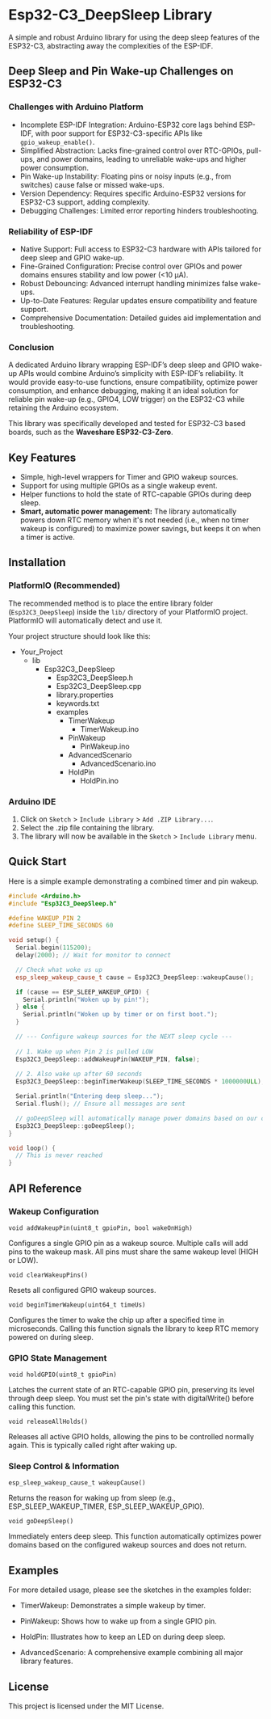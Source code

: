 # Esp32-C3_DeepSleep Library

A simple and robust Arduino library for using the deep sleep features of the ESP32-C3, abstracting away the complexities of the ESP-IDF.

## Deep Sleep and Pin Wake-up Challenges on ESP32-C3

### Challenges with Arduino Platform

- Incomplete ESP-IDF Integration: Arduino-ESP32 core lags behind ESP-IDF, with poor support for ESP32-C3-specific APIs like ```gpio_wakeup_enable()```.
- Simplified Abstraction: Lacks fine-grained control over RTC-GPIOs, pull-ups, and power domains, leading to unreliable wake-ups and higher power consumption.
- Pin Wake-up Instability: Floating pins or noisy inputs (e.g., from switches) cause false or missed wake-ups.
- Version Dependency: Requires specific Arduino-ESP32 versions for ESP32-C3 support, adding complexity.
- Debugging Challenges: Limited error reporting hinders troubleshooting.

### Reliability of ESP-IDF

- Native Support: Full access to ESP32-C3 hardware with APIs tailored for deep sleep and GPIO wake-up.
- Fine-Grained Configuration: Precise control over GPIOs and power domains ensures stability and low power (<10 µA).
- Robust Debouncing: Advanced interrupt handling minimizes false wake-ups.
- Up-to-Date Features: Regular updates ensure compatibility and feature support.
- Comprehensive Documentation: Detailed guides aid implementation and troubleshooting.

### Conclusion

A dedicated Arduino library wrapping ESP-IDF’s deep sleep and GPIO wake-up APIs would combine Arduino’s simplicity with ESP-IDF’s reliability. It would provide easy-to-use functions, ensure compatibility, optimize power consumption, and enhance debugging, making it an ideal solution for reliable pin wake-up (e.g., GPIO4, LOW trigger) on the ESP32-C3 while retaining the Arduino ecosystem.

This library was specifically developed and tested for ESP32-C3 based boards, such as the **Waveshare ESP32-C3-Zero**.

## Key Features

-   Simple, high-level wrappers for Timer and GPIO wakeup sources.
-   Support for using multiple GPIOs as a single wakeup event.
-   Helper functions to hold the state of RTC-capable GPIOs during deep sleep.
-   **Smart, automatic power management:** The library automatically powers down RTC memory when it's not needed (i.e., when no timer wakeup is configured) to maximize power savings, but keeps it on when a timer is active.

## Installation

### PlatformIO (Recommended)

The recommended method is to place the entire library folder (`Esp32C3_DeepSleep`) inside the `lib/` directory of your PlatformIO project. PlatformIO will automatically detect and use it.

Your project structure should look like this:

- Your_Project
  - lib
    - Esp32C3_DeepSleep
      - Esp32C3_DeepSleep.h
      - Esp32C3_DeepSleep.cpp
      - library.properties
      - keywords.txt
      - examples
        - TimerWakeup
          - TimerWakeup.ino
        - PinWakeup
          - PinWakeup.ino
        - AdvancedScenario
          - AdvancedScenario.ino
        - HoldPin
          - HoldPin.ino

### Arduino IDE

1.  Click on `Sketch` > `Include Library` > `Add .ZIP Library...`.
2.  Select the .zip file containing the library.
3.  The library will now be available in the `Sketch` > `Include Library` menu.

## Quick Start

Here is a simple example demonstrating a combined timer and pin wakeup.

```cpp
#include <Arduino.h>
#include "Esp32C3_DeepSleep.h"

#define WAKEUP_PIN 2
#define SLEEP_TIME_SECONDS 60

void setup() {
  Serial.begin(115200);
  delay(2000); // Wait for monitor to connect

  // Check what woke us up
  esp_sleep_wakeup_cause_t cause = Esp32C3_DeepSleep::wakeupCause();

  if (cause == ESP_SLEEP_WAKEUP_GPIO) {
    Serial.println("Woken up by pin!");
  } else {
    Serial.println("Woken up by timer or on first boot.");
  }

  // --- Configure wakeup sources for the NEXT sleep cycle ---
  
  // 1. Wake up when Pin 2 is pulled LOW
  Esp32C3_DeepSleep::addWakeupPin(WAKEUP_PIN, false);
  
  // 2. Also wake up after 60 seconds
  Esp32C3_DeepSleep::beginTimerWakeup(SLEEP_TIME_SECONDS * 1000000ULL);

  Serial.println("Entering deep sleep...");
  Serial.flush(); // Ensure all messages are sent

  // goDeepSleep will automatically manage power domains based on our configuration
  Esp32C3_DeepSleep::goDeepSleep();
}

void loop() {
  // This is never reached
}

```
## API Reference

### Wakeup Configuration

```void addWakeupPin(uint8_t gpioPin, bool wakeOnHigh)```

Configures a single GPIO pin as a wakeup source. Multiple calls will add pins to the wakeup mask. All pins must share the same wakeup level (HIGH or LOW).

```void clearWakeupPins()```

Resets all configured GPIO wakeup sources.

```void beginTimerWakeup(uint64_t timeUs)```

Configures the timer to wake the chip up after a specified time in microseconds. Calling this function signals the library to keep RTC memory powered on during sleep.

### GPIO State Management

```void holdGPIO(uint8_t gpioPin)```

Latches the current state of an RTC-capable GPIO pin, preserving its level through deep sleep. You must set the pin's state with digitalWrite() before calling this function.

```void releaseAllHolds()```

Releases all active GPIO holds, allowing the pins to be controlled normally again. This is typically called right after waking up.

### Sleep Control & Information

```esp_sleep_wakeup_cause_t wakeupCause()```

Returns the reason for waking up from sleep (e.g., ESP_SLEEP_WAKEUP_TIMER, ESP_SLEEP_WAKEUP_GPIO).

```void goDeepSleep()```

Immediately enters deep sleep. This function automatically optimizes power domains based on the configured wakeup sources and does not return.

## Examples

For more detailed usage, please see the sketches in the examples folder:

- TimerWakeup: Demonstrates a simple wakeup by timer.

- PinWakeup: Shows how to wake up from a single GPIO pin.

- HoldPin: Illustrates how to keep an LED on during deep sleep.

- AdvancedScenario: A comprehensive example combining all major library features.

## License

This project is licensed under the MIT License.
